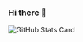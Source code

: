 ### Hi there 👋

<!--
**Keyl0ve/Keyl0ve** is a ✨ _special_ ✨ repository because its `README.md` (this file) appears on your GitHub profile.

Here are some ideas to get you started:

- 🔭 I’m currently working on ...
- 🌱 I’m currently learning ...
- 👯 I’m looking to collaborate on ...
- 🤔 I’m looking for help with ...
- 💬 Ask me about ...
- 📫 How to reach me: ...
- 😄 Pronouns: ...
- ⚡ Fun fact: ...
-->

![GitHub Stats Card](https://github-readme-stats.vercel.app/api?username=Keyl0ve&hide=stars&count_private=true&theme=react)
<!-- ![Top Languages Card (Compact layout)](https://github-readme-stats.vercel.app/api/top-langs/?username=Keyl0ve&layout=compact&theme=react)
 -->
